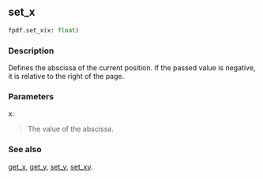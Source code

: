 ## set_x ##

```python
fpdf.set_x(x: float)
```
### Description ###

Defines the abscissa of the current position. If the passed value is negative, it is relative to the right of the page.

### Parameters ###

x:
> The value of the abscissa.

### See also ###

[get_x](GetX.md), [get_y](GetY.md), [set_y](SetY.md), [set_xy](SetXY.md).
